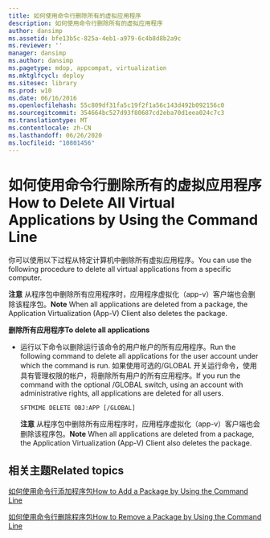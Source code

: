```yaml
---
title: 如何使用命令行删除所有的虚拟应用程序
description: 如何使用命令行删除所有的虚拟应用程序
author: dansimp
ms.assetid: bfe13b5c-825a-4eb1-a979-6c4b8d8b2a9c
ms.reviewer: ''
manager: dansimp
ms.author: dansimp
ms.pagetype: mdop, appcompat, virtualization
ms.mktglfcycl: deploy
ms.sitesec: library
ms.prod: w10
ms.date: 06/16/2016
ms.openlocfilehash: 55c809df31fa5c19f2f1a56c143d492b092156c0
ms.sourcegitcommit: 354664bc527d93f80687cd2eba70d1eea024c7c3
ms.translationtype: MT
ms.contentlocale: zh-CN
ms.lasthandoff: 06/26/2020
ms.locfileid: "10801456"
---
```

# <span data-ttu-id="2bc45-103">如何使用命令行删除所有的虚拟应用程序</span><span class="sxs-lookup"><span data-stu-id="2bc45-103">How to Delete All Virtual Applications by Using the Command Line</span></span>


<span data-ttu-id="2bc45-104">你可以使用以下过程从特定计算机中删除所有虚拟应用程序。</span><span class="sxs-lookup"><span data-stu-id="2bc45-104">You can use the following procedure to delete all virtual applications from a specific computer.</span></span>

<span data-ttu-id="2bc45-105">**注意** 从程序包中删除所有应用程序时，应用程序虚拟化（app-v）客户端也会删除该程序包。</span><span class="sxs-lookup"><span data-stu-id="2bc45-105">**Note** When all applications are deleted from a package, the Application Virtualization (App-V) Client also deletes the package.</span></span>

 

**<span data-ttu-id="2bc45-106">删除所有应用程序</span><span class="sxs-lookup"><span data-stu-id="2bc45-106">To delete all applications</span></span>**

-   <span data-ttu-id="2bc45-107">运行以下命令以删除运行该命令的用户帐户的所有应用程序。</span><span class="sxs-lookup"><span data-stu-id="2bc45-107">Run the following command to delete all applications for the user account under which the command is run.</span></span> <span data-ttu-id="2bc45-108">如果使用可选的/GLOBAL 开关运行命令，使用具有管理权限的帐户，将删除所有用户的所有应用程序。</span><span class="sxs-lookup"><span data-stu-id="2bc45-108">If you run the command with the optional /GLOBAL switch, using an account with administrative rights, all applications are deleted for all users.</span></span>

    `SFTMIME DELETE OBJ:APP [/GLOBAL]`

    <span data-ttu-id="2bc45-109">**注意** 从程序包中删除所有应用程序时，应用程序虚拟化（app-v）客户端也会删除该程序包。</span><span class="sxs-lookup"><span data-stu-id="2bc45-109">**Note** When all applications are deleted from a package, the Application Virtualization (App-V) Client also deletes the package.</span></span>

     

## <span data-ttu-id="2bc45-110">相关主题</span><span class="sxs-lookup"><span data-stu-id="2bc45-110">Related topics</span></span>


[<span data-ttu-id="2bc45-111">如何使用命令行添加程序包</span><span class="sxs-lookup"><span data-stu-id="2bc45-111">How to Add a Package by Using the Command Line</span></span>](how-to-add-a-package-by-using-the-command-line.md)

[<span data-ttu-id="2bc45-112">如何使用命令行删除程序包</span><span class="sxs-lookup"><span data-stu-id="2bc45-112">How to Remove a Package by Using the Command Line</span></span>](how-to-remove-a-package-by-using-the-command-line.md)

 

 





